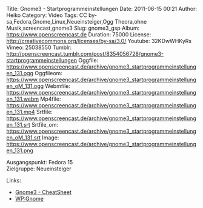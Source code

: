 Title: Gnome3 - Startprogrammeinstellungen
Date: 2011-06-15 00:21
Author: Heiko
Category: Video
Tags: CC by-sa,Fedora,Gnome,Linux,Neueinsteiger,Ogg Theora,ohne Musik,screencast,gnome3
Slug: gnome3_gsp
Album: https://www.openscreencast.de
Duration: 75000
License: http://creativecommons.org/licenses/by-sa/3.0/
Youtube: 32KDwWHKyRs
Vimeo: 25038550
Tumblr: http://openscreencast.tumblr.com/post/8354056728/gnome3-startprogrammeinstellungen
Oggfile: https://www.openscreencast.de/archive/gnome3_startprogrammeinstellungen_131.ogg
Oggfileom: https://www.openscreencast.de/archive/gnome3_startprogrammeinstellungen_oM_131.ogg
Webmfile: https://www.openscreencast.de/archive/gnome3_startprogrammeinstellungen_131.webm
Mp4file: https://www.openscreencast.de/archive/gnome3_startprogrammeinstellungen_131.mp4
Srtfile: https://www.openscreencast.de/archive/gnome3_startprogrammeinstellungen_131.srt
Srtfile_om: https://www.openscreencast.de/archive/gnome3_startprogrammeinstellungen_oM_131.srt
Image: https://www.openscreencast.de/archive/gnome3_startprogrammeinstellungen_131.png

Ausgangspunkt: Fedora 15  
Zielgruppe: Neueinsteiger  

Links:

  * [Gnome3 - CheatSheet](http://live.gnome.org/GnomeShell/CheatSheet "Link zu gnome.org")
  * [WP:Gnome](http://de.wikipedia.org/wiki/Gnome "Link zu Wikipedia Gnome")

